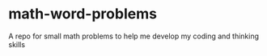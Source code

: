 # math-word-problems
A repo for small math problems to help me develop my coding and thinking skills 
